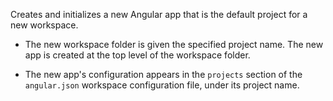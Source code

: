 Creates and initializes a new Angular app that is the default project for a new workspace.

* The new workspace folder is given the specified project name. The new app is created at the top level of the workspace folder.

* The new app's configuration appears in the `projects` section of the `angular.json` workspace configuration file, under its project name.